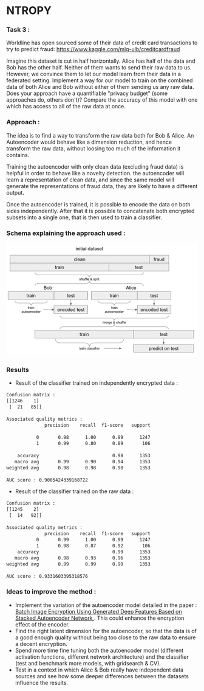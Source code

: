 # NTROPY
### Task 3 :

Worldline has open sourced some of their data of credit card transactions to
try to predict fraud: https://www.kaggle.com/mlg-ulb/creditcardfraud

Imagine this dataset is cut in half horizontally. Alice has half of the data
and Bob has the other half. Neither of them wants to send their raw data to us.
However, we convince them to let our model learn from their data in a federated
setting. Implement a way for our model to train on the combined data of both
Alice and Bob without either of them sending us any raw data. Does your
approach have a quantifiable "privacy budget" (some approaches do, others don't)?
Compare the accuracy of this model with one which has access to all of the raw
data at once.

### Approach :
The idea is to find a way to transform the raw data both for Bob & Alice. An Autoencoder would behave like a dimension reduction, and hence transform the raw data, without loosing too much of the information it contains.

Training the autoencoder with only clean data (excluding fraud data) is helpful in order to behave like a novelty detection. the autoencoder will learn a representation of clean data, and since the same model will generate the representations of fraud data, they are likely to have a different output.

Once the autoencoder is trained, it is possible to encode the data on both sides independently. After that it is possible to concatenate both encrypted subsets into a single one, that is then used to train a classifier.

### Schema explaining the approach used :
![schema.png](schema.png)

### Results
- Result of the classifier trained on independently encrypted data :
```
Confusion matrix :
[[1246    1]
 [  21   85]]

Associated quality metrics :
              precision    recall  f1-score   support

           0       0.98      1.00      0.99      1247
           1       0.99      0.80      0.89       106

    accuracy                           0.98      1353
   macro avg       0.99      0.90      0.94      1353
weighted avg       0.98      0.98      0.98      1353

AUC score : 0.9005424339168722
```
  
- Result of the classifier trained on the raw data :
```
Confusion matrix :
[[1245    2]
 [  14   92]]

Associated quality metrics :
              precision    recall  f1-score   support
           0       0.99      1.00      0.99      1247
           1       0.98      0.87      0.92       106
    accuracy                           0.99      1353
   macro avg       0.98      0.93      0.96      1353
weighted avg       0.99      0.99      0.99      1353

AUC score : 0.9331603395318576
```
  
### Ideas to improve the method :
- Implement the variation of the autoencoder model detailed in the paper : [Batch Image Encryption Using Generated Deep Features Based on Stacked Autoencoder Network
](https://doi.org/10.1155/2017/3675459). This could enhance the encryption effect of the encoder.
- Find the right latent dimension for the autoencoder, so that the data is of a good enough quality without being too close to the raw data to ensure a decent encryption.
- Spend more time fine tuning both the autoencoder model (different activation functions, different network architecture) and the classifier (test and benchmark more models, with gridsearch & CV).
- Test in a context in which Alice & Bob really have independent data sources and see how some deeper differences between the datasets influence the results.
